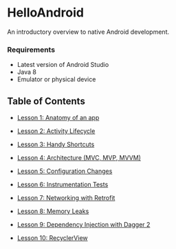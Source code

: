 # HelloAndroid

An introductory overview to native Android development.

### Requirements
  * Latest version of Android Studio
  * Java 8
  * Emulator or physical device
  
## Table of Contents
 * [Lesson 1: Anatomy of an app](lesson1/Lesson1_AnatomyOfAnApp.md/)
 
 * [Lesson 2: Activity Lifecycle](lesson2/Lesson2_ActivityLifecycle.md)
  
 * [Lesson 3: Handy Shortcuts](lesson3/Lesson3_HandyShortcuts.md)
 
 * [Lesson 4: Architecture (MVC, MVP, MVVM)](lesson4/Lesson4_Architecture.md)
 
 * [Lesson 5: Configuration Changes](lesson5/Lesson5_ConfigurationChanges.md)
 
 * [Lesson 6: Instrumentation Tests](lesson6/Lesson6_InstrumentationTests.md)
 
 * [Lesson 7: Networking with Retrofit](lesson7/Lesson7_NetworkingWithRetrofit.md)
 
 * [Lesson 8: Memory Leaks](lesson8/Lesson8_MemoryLeaks.md)
 
 * [Lesson 9: Dependency Injection with Dagger 2](lesson9/Lesson9_DependencyInjectionDagger2.md)
 
 * [Lesson 10: RecyclerView](lesson10/Lesson10_RecyclerView.md)